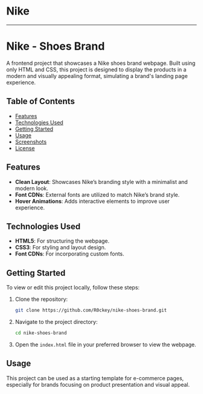 # Nike
  ----

# Nike - Shoes Brand

A frontend project that showcases a Nike shoes brand webpage. Built using only HTML and CSS, this project is designed to display the products in a modern and visually appealing format, simulating a brand's landing page experience.

## Table of Contents

- [Features](#features)
- [Technologies Used](#technologies-used)
- [Getting Started](#getting-started)
- [Usage](#usage)
- [Screenshots](#screenshots)
- [License](#license)

## Features

- **Clean Layout**: Showcases Nike’s branding style with a minimalist and modern look.
- **Font CDNs**: External fonts are utilized to match Nike’s brand style.
- **Hover Animations**: Adds interactive elements to improve user experience.

## Technologies Used

- **HTML5**: For structuring the webpage.
- **CSS3**: For styling and layout design.
- **Font CDNs**: For incorporating custom fonts.

## Getting Started

To view or edit this project locally, follow these steps:

1. Clone the repository:
   ```bash
   git clone https://github.com/R0ckey/nike-shoes-brand.git
   ```
2. Navigate to the project directory:
   ```bash
   cd nike-shoes-brand
   ```
3. Open the `index.html` file in your preferred browser to view the webpage.

## Usage

This project can be used as a starting template for e-commerce pages, especially for brands focusing on product presentation and visual appeal.
